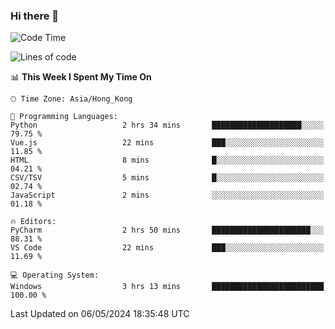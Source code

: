 ### Hi there 👋

<!--
**RoiexLee/RoiexLee** is a ✨ _special_ ✨ repository because its `README.md` (this file) appears on your GitHub profile.

Here are some ideas to get you started:

- 🔭 I’m currently working on ...
- 🌱 I’m currently learning ...
- 👯 I’m looking to collaborate on ...
- 🤔 I’m looking for help with ...
- 💬 Ask me about ...
- 📫 How to reach me: ...
- 😄 Pronouns: ...
- ⚡ Fun fact: ...
-->

<!--START_SECTION:waka-->
![Code Time](http://img.shields.io/badge/Code%20Time-495%20hrs%204%20mins-blue)

![Lines of code](https://img.shields.io/badge/From%20Hello%20World%20I%27ve%20Written-37.3%20thousand%20lines%20of%20code-blue)

📊 **This Week I Spent My Time On** 

```text
🕑︎ Time Zone: Asia/Hong_Kong

💬 Programming Languages: 
Python                   2 hrs 34 mins       ████████████████████░░░░░   79.75 % 
Vue.js                   22 mins             ███░░░░░░░░░░░░░░░░░░░░░░   11.85 % 
HTML                     8 mins              █░░░░░░░░░░░░░░░░░░░░░░░░   04.21 % 
CSV/TSV                  5 mins              █░░░░░░░░░░░░░░░░░░░░░░░░   02.74 % 
JavaScript               2 mins              ░░░░░░░░░░░░░░░░░░░░░░░░░   01.18 % 

🔥 Editors: 
PyCharm                  2 hrs 50 mins       ██████████████████████░░░   88.31 % 
VS Code                  22 mins             ███░░░░░░░░░░░░░░░░░░░░░░   11.69 % 

💻 Operating System: 
Windows                  3 hrs 13 mins       █████████████████████████   100.00 % 
```


 Last Updated on 06/05/2024 18:35:48 UTC
<!--END_SECTION:waka-->
